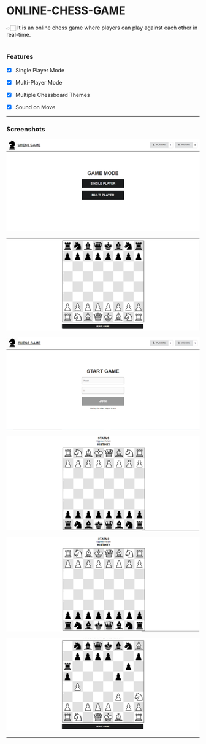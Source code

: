 # ONLINE-CHESS-GAME

 👉🏻 It is an online chess game where players can play against each other in real-time.
 
 
#
 
### Features

 - [X] Single Player Mode
 
 - [X] Multi-Player Mode
 
 - [X] Multiple Chessboard Themes
 
 - [X] Sound on Move

---

### Screenshots

![](img/img1.PNG)

![](img/img2.PNG)

![](img/img3.PNG)

![](img/img4.PNG)

![](img/img5.PNG)

![](img/img6.PNG)

---


